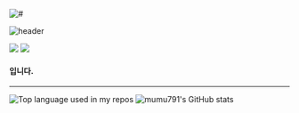 ![#](https://visitor-badge.glitch.me/badge?page_id=mumu791.mumu791&style=plastic")
<!--https://github.com/kyechan99/capsule-render#wave  헤더 효과-->
![header](https://capsule-render.vercel.app/api?type=waving&color=auto&height=200&section=header&text=MIJINKIM&fontAlignY=35&desc=Hi%20there%20👋&descsize=70&descAlignY=61&descAlign=82&stroke=000000&strokeWidth=2)

[<img src="https://img.shields.io/badge/naver-aa79188-03C75A?logo=Naver&style=plastic"/>](aa79188@naver.com) [<img src="https://img.shields.io/badge/gmail-aa79188b-EA4335?logo=Gmail&style=plastic"/>](aa79188b@gmail.com)

#### 입니다.


---
 <img width="" src="https://github-readme-stats.vercel.app/api/top-langs/?username=mumu791&layout=compact&hide_title=1&card_width=300" alt="Top language used in my repos" /> ![mumu791's GitHub stats](https://github-readme-stats.vercel.app/api?username=mumu791)

